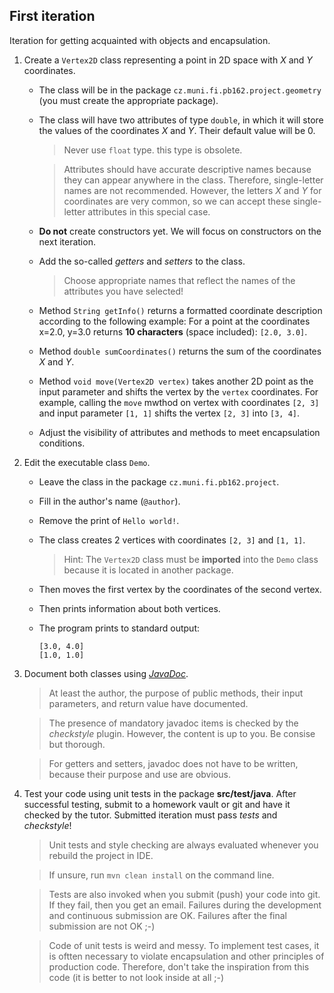 ## First iteration

Iteration for getting acquainted with objects and encapsulation.

1.  Create a `Vertex2D` class representing a point in 2D space with *X* and *Y* coordinates.
    *   The class will be in the package `cz.muni.fi.pb162.project.geometry` (you must create the appropriate package).
    *   The class will have two attributes of type `double`, in which it will store the values of the coordinates *X* and *Y*.
        Their default value will be 0.
        > Never use `float` type. this type is obsolete.

        > Attributes should have accurate descriptive names because they can appear anywhere in the class. Therefore, single-letter names are not recommended. However, the letters *X* and *Y* for coordinates are very common, so we can accept these single-letter attributes in this special case.

    *   **Do not** create constructors yet. We will focus on constructors on the next iteration.
    *   Add the so-called _getters_ and _setters_ to the class.
        > Choose appropriate names that reflect the names of the attributes you have selected!

    *   Method `String getInfo()` returns a formatted coordinate description according to the following example:
        For a point at the coordinates x=2.0, y=3.0 returns **10 characters** (space included):
        `[2.0, 3.0]`.
    *   Method `double sumCoordinates()` returns the sum of the coordinates *X* and *Y*.
    *   Method `void move(Vertex2D vertex)` takes another 2D point as the input parameter and shifts the vertex by the `vertex` coordinates. For example, calling the `move` mwthod on vertex with coordinates `[2, 3]` and input parameter `[1, 1]` shifts the vertex `[2, 3]` into `[3, 4]`.
    *   Adjust the visibility of attributes and methods to meet encapsulation conditions.

2.  Edit the executable class `Demo`.
    *   Leave the class in the package `cz.muni.fi.pb162.project`.
    *   Fill in the author's name (`@author`).
    *   Remove the print of `Hello world!`.
    *   The class creates 2 vertices with coordinates `[2, 3]` and `[1, 1]`.
        > Hint: The `Vertex2D` class must be **imported** into the `Demo` class because it is located in another package.

    *   Then moves the first vertex by the coordinates of the second vertex.
    *   Then prints information about both vertices.
    *   The program prints to standard output:

        ~~~~
        [3.0, 4.0]
        [1.0, 1.0]
        ~~~~


3.  Document both classes using [_JavaDoc_](https://en.wikipedia.org/wiki/Javadoc).
    > At least the author, the purpose of public methods, their input parameters, and return value have documented.

    > The presence of mandatory javadoc items is checked by the *checkstyle* plugin. However, the content is up to you. Be consise but thorough.
        
    > For getters and setters, javadoc does not have to be written, because their purpose and use are obvious.


4.  Test your code using unit tests in the package **src/test/java**.  After successful testing, submit to a homework vault or git and have it checked by the tutor. Submitted iteration must pass *tests* and *checkstyle*!
    > Unit tests and style checking are always evaluated whenever you rebuild the project in IDE.

    > If unsure, run `mvn clean install` on the command line.
    
    > Tests are also invoked when you submit (push) your code into git. If they fail, then you get an email. Failures during the development and continuous submission are OK. Failures after the final submission are not OK ;-)
    
    > Code of unit tests is weird and messy. To implement test cases, it is oftten necessary to violate encapsulation and other principles of production code. Therefore, don't take the inspiration from this code (it is better to not look inside at all ;-)
